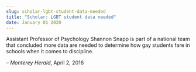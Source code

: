 ```yaml
---
slug: scholar-lgbt-student-data-needed
title: "Scholar: LGBT student data needed"
date: January 01 2020
---
```


<p>Assistant Professor of Psychology Shannon Snapp is part of a national team that concluded more data are needed to determine how gay students fare in schools when it comes to discipline.
</p><p>– <em>Monterey Herald</em>, April 2, 2016
</p>
